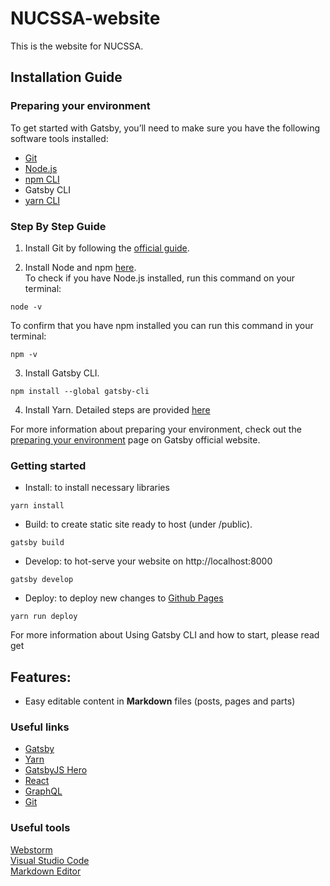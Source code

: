 # NUCSSA-website

This is the website for NUCSSA.

## Installation Guide

### Preparing your environment

To get started with Gatsby, you’ll need to make sure you have the following software tools installed:

- [Git](https://git-scm.com/book/en/v2/Getting-Started-Installing-Git)
- [Node.js](https://nodejs.org/en/)
- [npm CLI](https://www.npmjs.com/)
- Gatsby CLI
- [yarn CLI](https://yarnpkg.com/en/)

### Step By Step Guide

1. Install Git by following the [official guide](https://git-scm.com/book/en/v2/Getting-Started-Installing-Git).

2. Install Node and npm [here](https://nodejs.org/en/). \
To check if you have Node.js installed, run this command on your terminal:
```
node -v
```
To confirm that you have npm installed you can run this command in your terminal:

```
npm -v
```

3. Install Gatsby CLI. 

```
npm install --global gatsby-cli
```

4. Install Yarn. Detailed steps are provided [here](https://yarnpkg.com/lang/en/docs/install)

For more information about preparing your environment, check out the [preparing your environment](https://www.gatsbyjs.org/docs/preparing-your-environment/) page on Gatsby official website.

### Getting started

- Install: to install necessary libraries
```text
yarn install
```

- Build: to create static site ready to host (under /public).
```text
gatsby build
```

- Develop: to hot-serve your website on http://localhost:8000

```text
gatsby develop
```

- Deploy: to deploy new changes to [Github Pages](https://nucssa.github.io/nucssa-website/)
```text
yarn run deploy
```
For more information about Using Gatsby CLI and how to start, please read get

## Features:

- Easy editable content in **Markdown** files (posts, pages and parts)


### Useful links
- [Gatsby](https://www.gatsbyjs.org)
- [Yarn](https://yarnpkg.com/zh-Hans/)
- [GatsbyJS Hero](https://github.com/greglobinski/gatsby-starter-hero-blog)
- [React](https://reactjs.org/)
- [GraphQL](https://graphql.org/)
- [Git](https://git-scm.com/)

### Useful tools
[Webstorm](https://www.jetbrains.com/webstorm/) \
[Visual Studio Code](https://code.visualstudio.com/) \
[Markdown Editor](https://stackedit.io/app)

